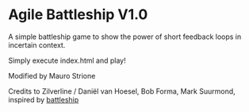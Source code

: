 # Agile Battleship V1.0

A simple battleship game to show the power of short feedback loops in incertain context.

Simply execute index.html and play!

Modified by Mauro Strione

Credits to Zilverline / Daniël van Hoesel, Bob Forma, Mark Suurmond, inspired by  [battleship](https://github.com/zilverline/battleship)
